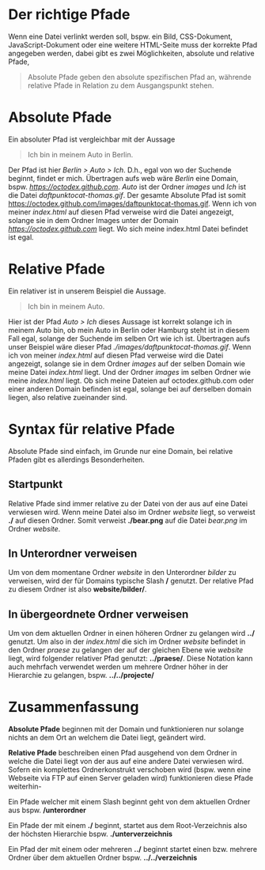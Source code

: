 # Der richtige Pfade

Wenn eine Datei verlinkt werden soll, bspw. ein Bild, CSS-Dokument, JavaScript-Dokument oder eine weitere HTML-Seite muss der korrekte Pfad angegeben werden, dabei gibt es zwei Möglichkeiten, absolute und relative Pfade,

> Absolute Pfade geben den absolute spezifischen Pfad an, währende relative Pfade in Relation zu dem Ausgangspunkt stehen.

# Absolute Pfade

Ein absoluter Pfad ist vergleichbar mit der Aussage 

> Ich bin in meinem Auto in Berlin.

Der Pfad ist hier *Berlin > Auto > Ich*. D.h., egal von wo der Suchende beginnt, findet er mich. 
Übertragen aufs web wäre _Berlin_ eine Domain, bspw. _https://octodex.github.com_. _Auto_ ist der Ordner _images_ und _Ich_ ist die Datei _daftpunktocat-thomas.gif_. Der gesamte Absolute Pfad ist somit https://octodex.github.com/images/daftpunktocat-thomas.gif. 
Wenn ich von meiner _index.html_ auf diesen Pfad verweise wird die Datei angezeigt, solange sie in dem Ordner Images unter der Domain _https://octodex.github.com_ liegt. Wo sich meine index.html Datei befindet ist egal.

# Relative Pfade

Ein relativer ist in unserem Beispiel die Aussage.

> Ich bin in meinem Auto.

Hier ist der Pfad *Auto > Ich* dieses Aussage ist korrekt solange ich in meinem Auto bin, ob mein Auto in Berlin oder Hamburg steht ist in diesem Fall egal, solange der Suchende im selben Ort wie ich ist.
Übertragen aufs unser Beispiel wäre dieser Pfad _./images/daftpunktocat-thomas.gif_.
Wenn ich von meiner _index.html_ auf diesen Pfad verweise wird die Datei angezeigt, solange sie in dem Ordner _images_ auf der selben Domain wie meine Datei _index.html_ liegt. Und der Ordner _images_ im selben Ordner wie meine _index.html_ liegt. Ob sich meine Dateien auf octodex.github.com oder einer anderen Domain befinden ist egal, solange bei auf derselben domain liegen, also relative zueinander sind.


# Syntax für relative Pfade
Absolute Pfade sind einfach, im Grunde nur eine Domain, bei relative Pfaden gibt es allerdings Besonderheiten.

## Startpunkt
Relative Pfade sind immer relative zu der Datei von der aus auf eine Datei verwiesen wird. Wenn meine Datei also im Ordner _website_ liegt, so verweist **./** auf diesen Ordner. Somit verweist **./bear.png** auf die Datei _bear.png_ im Ordner _website_.

## In Unterordner verweisen
Um von dem momentane Ordner _website_ in den Unterordner _bilder_ zu verweisen, wird der für Domains typische Slash **/**
genutzt. Der relative Pfad zu diesem Ordner ist also **website/bilder/**.

## In übergeordnete Ordner verweisen
Um von dem aktuellen Ordner in einen höheren Ordner zu gelangen wird **../** genutzt. Um also in der _index.html_ die sich im Ordner _website_ befindet in den Ordner _praese_ zu gelangen der auf der gleichen Ebene wie _website_ liegt, wird folgender relativer Pfad genutzt: **../praese/**. Diese Notation kann auch mehrfach verwendet werden um mehrere Ordner höher in der Hierarchie zu gelangen, bspw. **../../projecte/**

# Zusammenfassung

**Absolute Pfade** beginnen mit der Domain und funktionieren nur solange nichts an dem Ort an welchem die Datei liegt, geändert wird.

**Relative Pfade** beschreiben einen Pfad ausgehend von dem Ordner in welche die Datei liegt von der aus auf eine andere Datei verwiesen wird. Sofern ein komplettes Ordnerkonstrukt verschoben wird (bspw. wenn eine Webseite via FTP auf einen Server geladen wird) funktionieren diese Pfade weiterhin-

Ein Pfade welcher mit einem Slash beginnt geht von dem aktuellen Ordner aus bspw. **/unterordner**

Ein Pfade der mit einem **./** beginnt, startet aus dem Root-Verzeichnis also der höchsten Hierarchie bspw. **./unterverzeichnis**

Ein Pfad der mit einem oder mehreren **../** beginnt startet einen bzw. mehrere Ordner über dem aktuellen Ordner bspw. **../../verzeichnis**